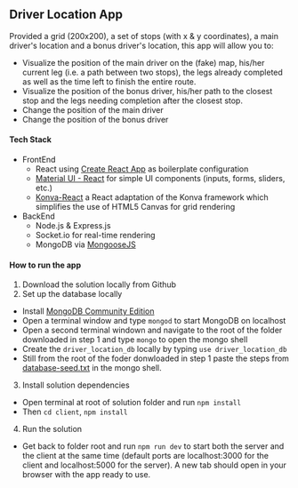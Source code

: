 ## Driver Location App
Provided a grid (200x200), a set of stops (with x & y coordinates), a main driver's location and a bonus driver's location, this app will allow you to:
- Visualize the position of the main driver on the (fake) map, his/her current leg (i.e. a path between two stops), the legs already completed as well as the time left to finish the entire route.
- Visualize the position of the bonus driver, his/her path to the closest stop and the legs needing completion after the closest stop.
- Change the position of the main driver
- Change the position of the bonus driver

#### Tech Stack
- FrontEnd
  - React using [Create React App](https://github.com/facebook/create-react-app) as boilerplate configuration
  - [Material UI - React](https://material-ui.com) for simple UI components (inputs, forms, sliders, etc.)
  - [Konva-React](https://konvajs.github.io/docs/react/) a React adaptation of the Konva framework which simplifies the use of HTML5 Canvas for grid rendering
- BackEnd
  - Node.js & Express.js
  - Socket.io for real-time rendering
  - MongoDB via [MongooseJS](https://mongoosejs.com/)

#### How to run the app
1. Download the solution locally from Github
2. Set up the database locally
  - Install [MongoDB Community Edition](https://docs.mongodb.com/manual/administration/install-community/)
  - Open a terminal window and type `mongod` to start MongoDB on localhost
  - Open a second terminal windown and navigate to the root of the folder downloaded in step 1 and type `mongo` to open the mongo shell
  - Create the `driver_location_db` locally by typing `use driver_location_db`
  - Still from the root of the foder donwloaded in step 1 paste the steps from [database-seed.txt](./database-seed.txt) in the mongo shell.

3. Install solution dependencies
  - Open terminal at root of solution folder and run `npm install`
  - Then `cd client`, `npm install`

4. Run the solution
  - Get back to folder root and run `npm run dev` to start both the server and the client at the same time (default ports are localhost:3000 for the client and localhost:5000 for the server). A new tab should open in your browser with the app ready to use.

